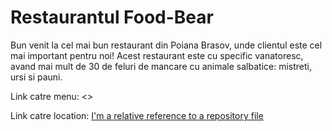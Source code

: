 # Restaurantul Food-Bear

Bun venit la cel mai bun restaurant din Poiana Brasov, unde clientul este cel mai important pentru noi! 
Acest restaurant este cu specific vanatoresc, avand mai mult de 30 de feluri de mancare cu animale salbatice: mistreti, ursi si pauni.

Link catre menu: <>

Link catre location: [I'm a relative reference to a repository file](location.md)